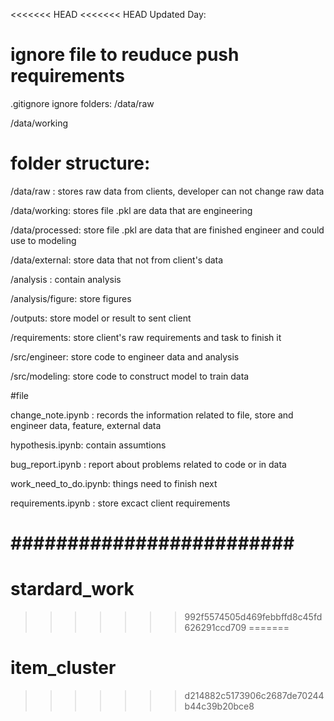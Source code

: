 <<<<<<< HEAD
<<<<<<< HEAD
Updated Day:
# ignore file to reuduce push requirements
.gitignore ignore folders:
/data/raw

/data/working

# folder structure:
/data/raw : stores raw data from clients, developer can not change raw data

/data/working: stores file .pkl are data that are engineering

/data/processed: store file .pkl are data that are finished engineer and could use to modeling

/data/external: store data that not from client's data

/analysis : contain analysis 

/analysis/figure: store figures

/outputs: store model or result to sent client

/requirements: store client's raw requirements and task to finish it

/src/engineer: store code to engineer data and analysis

/src/modeling: store code to construct model to train data

#file 

change_note.ipynb : records the information related to file, store and engineer data, feature, external data

hypothesis.ipynb: contain assumtions

bug_report.ipynb : report about problems related to code or in data

work_need_to_do.ipynb: things need to finish next

requirements.ipynb : store excact client requirements

#########################
=======
# stardard_work
>>>>>>> 992f5574505d469febbffd8c45fd626291ccd709
=======
# item_cluster
>>>>>>> d214882c5173906c2687de70244b44c39b20bce8

